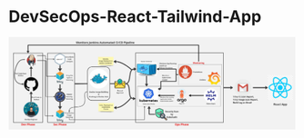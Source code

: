 # DevSecOps-React-Tailwind-App

<div align="center">

<img align="center" alt="coding" width="3000" src="https://github.com/yash509/DevSecOps-React-Tailwind-App/blob/main/DevSecOps%20pizza%20React%20App.jpg">
</div>
